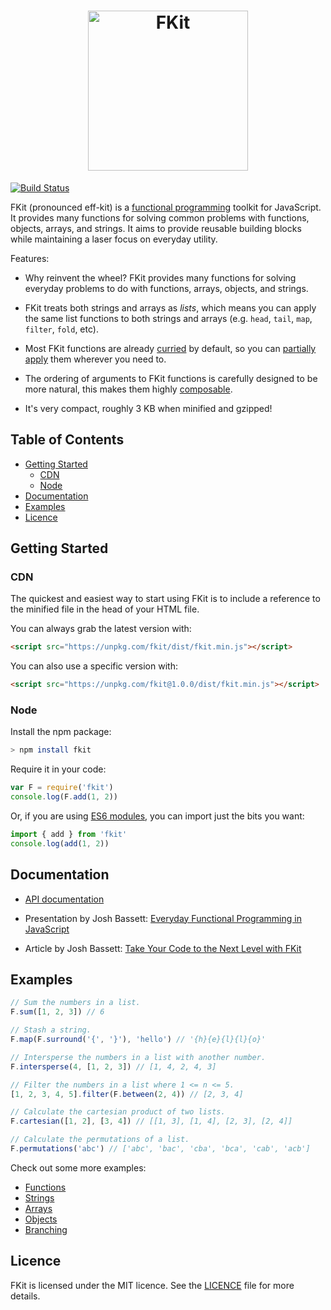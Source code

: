 <h1 align="center"><img alt="FKit" src="https://raw.githubusercontent.com/nullobject/fkit/master/logo.png" width="256px" /></h1>

[![Build Status](https://travis-ci.org/nullobject/fkit.svg?branch=master)](https://travis-ci.org/nullobject/fkit)

FKit (pronounced eff-kit) is a [functional
programming](http://en.wikipedia.org/wiki/Functional_programming) toolkit for
JavaScript. It provides many functions for solving common problems with
functions, objects, arrays, and strings. It aims to provide reusable building
blocks while maintaining a laser focus on everyday utility.

Features:

* Why reinvent the wheel? FKit provides many functions for solving everyday
  problems to do with functions, arrays, objects, and strings.

* FKit treats both strings and arrays as *lists*, which means you can apply the
  same list functions to both strings and arrays (e.g. `head`, `tail`, `map`,
  `filter`, `fold`, etc).

* Most FKit functions are already
  [curried](http://en.wikipedia.org/wiki/Currying) by default, so you can
  [partially apply](http://en.wikipedia.org/wiki/Partial_application) them
  wherever you need to.

* The ordering of arguments to FKit functions is carefully designed to be more
  natural, this makes them highly
  [composable](http://en.wikipedia.org/wiki/Function_composition).

* It's very compact, roughly 3 KB when minified and gzipped!

## Table of Contents

* [Getting Started](#getting-started)
  * [CDN](#cdn)
  * [Node](#node)
* [Documentation](#documentation)
* [Examples](#examples)
* [Licence](#licence)

## Getting Started

### CDN

The quickest and easiest way to start using FKit is to include a reference to
the minified file in the head of your HTML file.

You can always grab the latest version with:

```html
<script src="https://unpkg.com/fkit/dist/fkit.min.js"></script>
```

You can also use a specific version with:

```html
<script src="https://unpkg.com/fkit@1.0.0/dist/fkit.min.js"></script>
```

### Node

Install the npm package:

```sh
> npm install fkit
```

Require it in your code:

```js
var F = require('fkit')
console.log(F.add(1, 2))
```

Or, if you are using [ES6
modules](https://developer.mozilla.org/en-US/docs/Web/JavaScript/Reference/Statements/import),
you can import just the bits you want:

```js
import { add } from 'fkit'
console.log(add(1, 2))
```

## Documentation

* [API documentation](http://nullobject.github.io/fkit/api.html)

* Presentation by Josh Bassett: [Everyday Functional Programming in
  JavaScript](https://speakerdeck.com/nullobject/fkit-everyday-functional-programming-in-javascript)

* Article by Josh Bassett: [Take Your Code to the Next Level with
  FKit](http://joshbassett.info/2014/take-your-code-to-the-next-level-with-fkit/)

## Examples

```js
// Sum the numbers in a list.
F.sum([1, 2, 3]) // 6

// Stash a string.
F.map(F.surround('{', '}'), 'hello') // '{h}{e}{l}{l}{o}'

// Intersperse the numbers in a list with another number.
F.intersperse(4, [1, 2, 3]) // [1, 4, 2, 4, 3]

// Filter the numbers in a list where 1 <= n <= 5.
[1, 2, 3, 4, 5].filter(F.between(2, 4)) // [2, 3, 4]

// Calculate the cartesian product of two lists.
F.cartesian([1, 2], [3, 4]) // [[1, 3], [1, 4], [2, 3], [2, 4]]

// Calculate the permutations of a list.
F.permutations('abc') // ['abc', 'bac', 'cba', 'bca', 'cab', 'acb']
```

Check out some more examples:

* [Functions](http://codepen.io/nullobject/pen/dbAkl?editors=001)
* [Strings](http://codepen.io/nullobject/pen/hnDEe?editors=001)
* [Arrays](http://codepen.io/nullobject/pen/vbcCr?editors=001)
* [Objects](http://codepen.io/nullobject/pen/rKszh?editors=001)
* [Branching](http://codepen.io/nullobject/pen/LdtDK?editors=001)

## Licence

FKit is licensed under the MIT licence. See the
[LICENCE](https://github.com/nullobject/fkit/blob/master/LICENCE.md) file for
more details.
